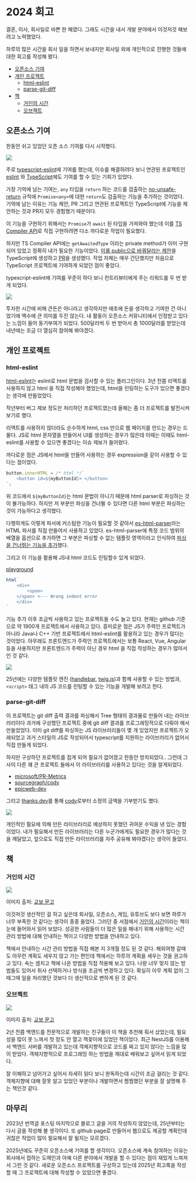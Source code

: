 # 2024 회고

결혼, 이사, 회사일로 바쁜 한 해였다. 그래도 시간을 내서 개발 분야에서 이것저것 해보려고 노력했었다.

하루의 많은 시간을 회사 일을 하면서 보내지만 회사일 외에 개인적으로 진행한 것들에 대한 회고를 작성해 봤다.

- [오픈소스 기여](#오픈소스-기여)
- [개인 프로젝트](#개인-프로젝트)
  - [html-eslint](#html-eslint)
  - [parse-git-diff](#parse-git-diff)
- [책](#책)
  - [거인의 시간](#거인의-시간)
  - [오브젝트](#오브젝트)

## 오픈소스 기여

한동안 쉬고 있었던 오픈 소스 기여를 다시 시작했다.

![](./assets/2025-retrospect/pr-counts.png)

주로 [typescript-eslint](https://github.com/typescript-eslint/typescript-eslint)에 기여를 했는데, 이슈를 해결하려다 보니 연관된 프로젝트인 [eslint](https://github.com/eslint/eslint) 와 [TypeScript](https://github.com/microsoft/TypeScript)에도 기여를 할 수 있는 기회가 있었다.

가장 기억에 남는 기여는, `any` 타입을 `return` 하는 코드를 검출하는 [no-unsafe-return](https://typescript-eslint.io/rules/no-unsafe-return/) 규칙에 `Promise<any>`에 대한 `return`도 검출하는 기능을 추가하는 것이었다.
기억에 남는 이유는 기능 제안, PR 그리고 연관된 프로젝트인 TypeScript에 기능을 제안하는 것과 PR지 모두 경험했기 때문이다.

이 기능을 구현하기 위해서는 `Promise`가 `await` 된 타입을 가져와야 했는데 이를 [TS Compiler API](https://github.com/microsoft/TypeScript/wiki/Using-the-Compiler-API)로 직접 구현하려면 다소 까다로운 작업이 필요했다.

하지만 TS Compiler API에는 `getAwaitedType` 이라는 private method가 이미 구현되어 있었고 정확히 내가 필요한 기능이었다. [이를 public으로 바꿔달라는 제안](https://github.com/microsoft/TypeScript/issues/59256)을 TypeScript에 생성하고 [PR](https://github.com/microsoft/TypeScript/pull/59268)을 생성했다. 작업 자체는 매우 간단했지만 처음으로 TypeScript 프로젝트에 기여하게 되었던 점이 좋았다.

typescript-eslint에 기여를 꾸준히 하다 보니 컨트리뷰터에게 주는 리워드를 두 번 받게 되었다.

![](./assets/2025-retrospect/open-collective.png)

투자한 시간에 비해 큰돈은 아니라고 생각하지만 애초에 돈을 생각하고 기여한 건 아니었기에 액수에 큰 의미를 두진 않는다.
내 활동이 오픈소스 커뮤니티에서 인정받고 있다는 느낌이 들어 동기부여가 되었다. 500달러씩 두 번 받아서 총 1000달러를 받았는데 내년에는 조금 더 열심히 참여해 봐야겠다.

## 개인 프로젝트

### html-eslint

[html-eslint](https://github.com/yeonjuan/html-eslint)는 eslint로 html 문법을 검사할 수 있는 플러그인이다. 3년 전쯤 리액트를 사용하지 않고 html 을 직접 작성해야 했었는데, html을 린팅하는 도구가 있으면 좋겠다는 생각에 만들었었다.

작년부터 버그 제보 정도만 처리하던 프로젝트였는데 올해는 좀 더 프로젝트를 발전시켜보기로 했다.

리액트를 사용하지 않더라도 순수하게 html, css 만으로 웹 페이지를 만드는 경우는 드물다. JS로 html 문자열을 만들어서 UI를 생성하는 경우가 많은데 이때는 이때도 html-eslint를 사용할 수 있으면 좋겠다는 이슈 제보가 들어왔다.

까다로운 점은 JS에서 html을 만들어 사용하는 경우 expression을 같이 사용할 수 있다는 점이었다.

```js
button.innerHTML = /* html */`
    <button id=${myButtonId}> </button>
`;
```

위 코드에서 `${myButtonId}`는 html 문법이 아니기 때문에 html parser로 파싱하는 것이 불가능하다.
하지만 저 부분만 파싱을 건너뛸 수 있다면 다른 html 부분은 파싱하는 것이 가능하다고 생각했다.

다행하게도 이렇게 파서에 커스텀한 기능이 필요할 것 같아서 [es-html-parser](https://github.com/yeonjuan/es-html-parser)라는 HTML 파서를 직접 만들어서 사용하고 있었다.
es-html-parser에 특정 코드 범위의 배열을 옵션으로 추가하면 그 부분은 파싱할 수 없는 템플릿 영역이라고 인식하여 [파싱을 건너뛰는 기능을 추가](https://github.com/yeonjuan/es-html-parser/pull/24)했다.

그리고 이 기능을 활용해 JS내 html 코드도 린팅할수 있게 되었다.

[playground](https://html-eslint.org/playground#eyJjb2RlIjoiaHRtbGBcbiAgICA8ZGl2PlxuICAgICAgICA8c3Bhbj5cbiAgICA8L3NwYW4+XG4gICAgPC9kaXY+XG5gXG5cbmNvbnN0IGh0bWwgPSAvKmh0bWwqL2BcbjxkaXY+XG4gICAgPHNwYW4+XG4gICAgICAgPC9zcGFuPlxuPC9kaXY+XG5gOyIsImNvbmZpZyI6eyJydWxlcyI6eyJAaHRtbC1lc2xpbnQvaW5kZW50IjoiZXJyb3IifX0sImxhbmd1YWdlIjoiamF2YXNjcmlwdCJ9)

```js
html`
    <div>
        <span>
    </span> <--- Wrong indent error
    </div>
`
```

기능 추가 이후 조금씩 사용하고 있는 프로젝트들 수도 늘고 있다. 현재는 github 기준으로 약 1900개 프로젝트에서 사용하고 있다. 흥미로운 점은 JS가 주력인 프로젝트가 아니라 Java나 C++ 기반 프로젝트에서 html-eslint를 활용하고 있는 경우가 많다는 것이었다. 아무래도 프론트엔드가 주력인 프로젝트에서는 보통 React, Vue, Angular 등을 사용하지만 프론트엔드가 주력이 아닌 경우 html 을 직접 작성하는 경우가 많아서 인 것 같다.

![](./assets/2025-retrospect/html-eslint-deps.png)


25년에는 다양한 템플릿 엔진 ([handlebar](https://handlebarsjs.com/), [twig.js](https://github.com/twigjs/twig.js))과 함께 사용할 수 있는 방법과, `<script>` 태그 내의 JS 코드를 린팅할 수 있는 기능을 개발해 보려고 한다.


### parse-git-diff

이 프로젝트는 git diff 출력 결과를 파싱해서 Tree 형태의 결과물로 만들어 내는 라이브러리이다
과거에 구상했던 프로젝트 중에 git diff 결과를 프로그래밍적으로 다뤄야 해서 만들었었다.
이미 git diff를 파싱하는 JS 라이브러리들이 몇 개 있었지만 프로젝트가 오래되었고 과거 스타일의 JS로 작성되어서 typescript를 지원하는 라이브러리가 없어서 직접 만들게 되었다.

하지만 구상하던 프로젝트를 접게 되어 필요가 없어졌고 한동안 방치되었다..
그런데 그 사이 다른 꽤 큰 프로젝트 들에서 이 라이브러리를 사용하고 있다는 것을 알게되었다.

- [microsoft/PR-Metrics](https://github.com/microsoft/PR-Metrics/blob/35fcd11ab4c58bc38dd127fbb20ff694a2e6db56/package.json#L58)
- [sourcegraph/cody](https://github.com/sourcegraph/cody/blob/f3fe8b63cb326bc82d7485f86e0f832228d3be81/agent/package.json#L96)
- [epicweb-dev](https://github.com/epicweb-dev/epicshop/blob/main/packages/workshop-app/package.json#L97)


그리고 [thanks.dev](https://thanks.dev/)를 통해 [cody](https://sourcegraph.com/cody)로부터 소정의 금액을 기부받기도 했다.

![](./assets/2025-retrospect/thanks-dev-cody.png)


개인적인 필요에 의해 만든 라이브러리로 예상하지 못했던 귀여운 수익을 낸 있는 경험이었다.
내가 필요해서 만든 라이브러리는 다른 누군가에게도 필요한 경우가 많다는 것을 깨달았고, 앞으로도 직접 만든 라이브러리를 자주 공유해 봐야겠다는 생각이 들었다.

## 책

### 거인의 시간

![](./assets/2025-retrospect/time.jpg)

이미지 출처: [교보 문고](https://product.kyobobook.co.kr/detail/S000212414669)

이것저것 생산적인 걸 하고 싶은데 회사일, 오픈소스, 게임, 유튜브도 보다 보면 하루가 너무 부족한 것 같다는 생각이 종종 들었다. 그러던 중 서점에서 [거인의 시간](https://product.kyobobook.co.kr/detail/S000212414669)이라는 책이 눈에 들어와서 읽어 보았다.
성공한 사람들이 더 많은 일을 해내기 위해 사용하는 시간 관리 방법에 대해 안내하는 책이고 다양한 방법을 안내하고 있다.

책에서 안내하는 시간 관리 방법을 직접 해본 지 3개월 정도 된 것 같다.
해외여행 갈때도 아무런 계획도 세우지 않고 가는 편인데 책에서는 하루의 계획을 세우는 것을 권고하고 있다.
속는 셈치고 책에 나온 방법을 직접 적용해 보고 있다. 나랑 너무 맞지 않는 방법들도 있어서 취사 선택하거나 방식을 조금씩 변경하고 있다.
확실히 아무 계획 없이 그때그때 일을 처리했던 것보다 더 생산적으로 변하게 된 것 같다.

### 오브젝트

![](./assets/2025-retrospect/object.jpg)

이미지 출처: [교보 문고](https://product.kyobobook.co.kr/detail/S000001766367)

2년 전쯤 백엔드를 전문적으로 개발하는 친구들이 이 책을 추천해 줘서 샀었는데, 필요성을 많이 못 느껴서 첫 장도 안 열고 책꽂이에 있었던 책이었다.
최근 NestJS를 이용해서 백엔드 서버를 개발하고 있는데 객체지향적으로 코드를 짜고 있지 않다는 느낌을 많이 받았다.
객체지향적으로 프로그래밍 하는 방법을 제대로 배워보고 싶어서 읽게 되었다.

잘 이해하고 넘어가고 싶어서 자세히 읽다 보니 완독하는데 시간이 조금 걸리는 것 같다.
객체지향에 대해 잘못 알고 있었던 부분이나 개발하면서 찜찜했던 부분을 잘 설명해 주는 책인것 같다.


## 마무리

2023년 번역글 포스팅 마지막으로 블로그 글을 거의 작성하지 않았는데, 25년부터는 다시 글을 작성해 볼 생각이다.
또 github page로 만들어서 웹으로도 제공할 계획인데 귀찮은 작업이 많이 필요해서 잘 될지는 모르겠다.

2025년에도 꾸준히 오픈소스에 기여를 할 생각이다. 오픈소스에 계속 참여하는 이유는 회사에서 접하는 도메인과 아예 다른 분야에서 개발을 할 수 있다는 점이 재밌게 느껴져서 그런 것 같다.
새로운 오픈소스 프로젝트를 구상하고 있는데 2025년 회고록을 작성할 때 그 프로젝트에 대해 작성할 수 있었으면 좋겠다.
